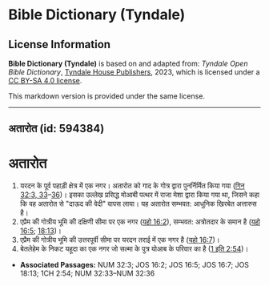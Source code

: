 # Bible Dictionary (Tyndale)

## License Information

**Bible Dictionary (Tyndale)** is based on and adapted from: _Tyndale Open Bible Dictionary_, [Tyndale House Publishers](https://tyndaleopenresources.com/), 2023, which is licensed under a [CC BY-SA 4.0 license](https://creativecommons.org/licenses/by-sa/4.0/legalcode.en).

This markdown version is provided under the same license.



--------------------------------

## अतारोत (id: 594384)

अतारोत
======

1. यरदन के पूर्व पहाड़ी क्षेत्र में एक नगर। अतारोत को गाद के गोत्र द्वारा पुनर्निर्मित किया गया ([गिन 32:3, 33](https://ref.ly/Num32:3,Num32:33-Num32:36)–[36](https://ref.ly/Num32:3,Num32:33-Num32:36))। इसका उल्लेख प्रसिद्ध मोआबी पत्थर में राजा मेशा द्वारा किया गया था, जिसने कहा कि वह अतारोत से "दाऊद की वेदी" वापस लाया। यह अतारोत सम्भवत: आधुनिक खिरबेत अत्तारुस है।
2. एप्रैम की गोत्रीय भूमि की दक्षिणी सीमा पर एक नगर ([यहो 16:2](https://ref.ly/Josh16:2)), सम्भवत: अत्रोतदार के समान है ([यहो 16:5](https://ref.ly/Josh16:5); [18:13](https://ref.ly/Josh18:13))।
3. एप्रैम की गोत्रीय भूमि की उत्तरपूर्वी सीमा पर यरदन तराई में एक नगर है ([यहो 16:7](https://ref.ly/Josh16:7))।
4. बेतलेहेम के निकट यहूदा का एक नगर जो सल्मा के पुत्र योआब के परिवार का है ([1 इति 2:54](https://ref.ly/1Chr2:54))।

* **Associated Passages:** NUM 32:3; JOS 16:2; JOS 16:5; JOS 16:7; JOS 18:13; 1CH 2:54; NUM 32:33–NUM 32:36

